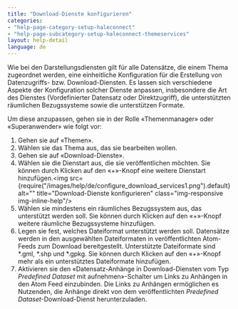 ```yaml
---
title: "Download-Dienste konfigurieren"
categories:
- "help-page-category-setup-haleconnect"
- "help-page-subcategory-setup-haleconnect-themeservices"
layout: help-detail
language: de
---
```


Wie bei den Darstellungsdiensten gilt für alle Datensätze, die einem Thema zugeordnet werden, eine einheitliche Konfiguration für die Erstellung von Datenzugriffs- bzw. Download-Diensten. Es lassen sich verschiedene Aspekte der Konfiguration solcher Dienste anpassen, insbesondere die Art des Dienstes (Vordefinierter Datensatz oder Direktzugriff), die unterstützten räumlichen Bezugssysteme sowie die unterstützen Formate.

Um diese anzupassen, gehen sie in der Rolle &laquo;Themenmanager&raquo; oder &laquo;Superanwender&raquo; wie folgt vor:

1.	Gehen sie auf &laquo;Themen&raquo;.
2.	Wählen sie das Thema aus, das sie bearbeiten wollen.
3.	Gehen sie auf &laquo;Download-Dienste&raquo;.
4.	Wählen sie die Dienstart aus, die sie veröffentlichen möchten. Sie können durch Klicken auf den &laquo;+&raquo;-Knopf eine weitere Dienstart hinzufügen.<img src={require("/images/help/de/configure_download_services1.png").default} alt="" title="Download-Dienste konfigurieren" class="img-responsive img-inline-help"/>
5.	Wählen sie mindestens ein räumliches Bezugssystem aus, das unterstützt werden soll. Sie können durch Klicken auf den &laquo;+&raquo;-Knopf weitere räumliche Bezugssysteme hinzufügen.
6.	Legen sie fest, welches Dateiformat unterstützt werden soll. Datensätze werden in den ausgewählten Dateiformaten in veröffentlichten Atom-Feeds zum Download bereitgestellt. Unterstützte Dateiformate sind \*.gml, \*.shp und \*.gpkg. Sie können durch Klicken auf den &laquo;+&raquo;-Knopf mehr als ein unterstütztes Dateiformate hinzufügen.
7.  Aktivieren sie den &laquo;Datensatz-Anhänge in Download-Diensten vom Typ *Predefined Dataset* mit aufnehmen&raquo;-Schalter um Links zu Anhängen in den Atom Feed einzubinden. Die Links zu Anhängen ermöglichen es Nutzenden, die Anhänge direkt von dem veröffentlichten *Predefined Dataset*-Download-Dienst herunterzuladen.
